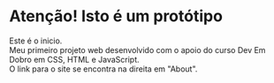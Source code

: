 
<h1>Atenção! Isto é um protótipo</h1>

<p>Este é o inicio.<br>
Meu primeiro projeto web desenvolvido com o apoio do curso Dev Em Dobro em CSS, HTML e JavaScript.<br>
O link para o site se encontra na direita em "About".</p>


